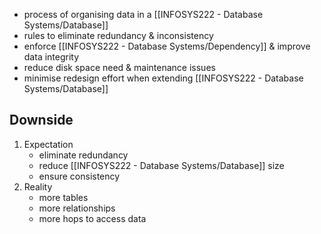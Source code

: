 - process of organising data in a [[INFOSYS222 - Database Systems/Database]]
- rules to eliminate redundancy & inconsistency
- enforce [[INFOSYS222 - Database Systems/Dependency]] & improve data integrity
- reduce disk space need & maintenance issues
- minimise redesign effort when extending [[INFOSYS222 - Database Systems/Database]]

## Downside
1. Expectation
	- eliminate redundancy
	- reduce [[INFOSYS222 - Database Systems/Database]] size
	- ensure consistency
2. Reality
	- more tables
	- more relationships
	- more hops to access data
